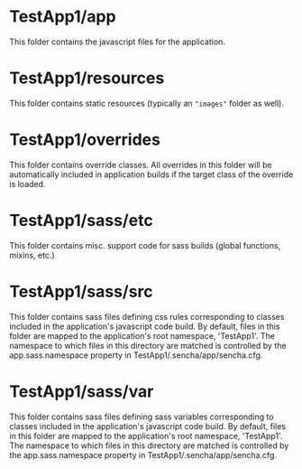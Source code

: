 # TestApp1/app

This folder contains the javascript files for the application.

# TestApp1/resources

This folder contains static resources (typically an `"images"` folder as well).

# TestApp1/overrides

This folder contains override classes. All overrides in this folder will be 
automatically included in application builds if the target class of the override
is loaded.

# TestApp1/sass/etc

This folder contains misc. support code for sass builds (global functions, 
mixins, etc.)

# TestApp1/sass/src

This folder contains sass files defining css rules corresponding to classes
included in the application's javascript code build.  By default, files in this 
folder are mapped to the application's root namespace, 'TestApp1'. The
namespace to which files in this directory are matched is controlled by the
app.sass.namespace property in TestApp1/.sencha/app/sencha.cfg. 

# TestApp1/sass/var

This folder contains sass files defining sass variables corresponding to classes
included in the application's javascript code build.  By default, files in this 
folder are mapped to the application's root namespace, 'TestApp1'. The
namespace to which files in this directory are matched is controlled by the
app.sass.namespace property in TestApp1/.sencha/app/sencha.cfg. 
